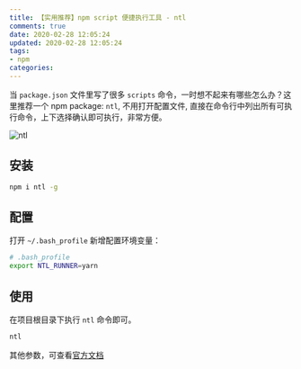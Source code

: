 ```yaml
---
title: 【实用推荐】npm script 便捷执行工具 - ntl
comments: true
date: 2020-02-28 12:05:24
updated: 2020-02-28 12:05:24
tags:
- npm
categories:
---
```


当 `package.json` 文件里写了很多 `scripts` 命令，一时想不起来有哪些怎么办？这里推荐一个 npm package: `ntl`, 不用打开配置文件, 直接在命令行中列出所有可执行命令，上下选择确认即可执行，非常方便。

![ntl](https://ruyadorno.github.io/svg-demos/ntl/examples/option-rerun.svg)

<!--truncate-->
## 安装

```zsh
npm i ntl -g
```

## 配置
打开 `~/.bash_profile` 新增配置环境变量：

```bash
# .bash_profile
export NTL_RUNNER=yarn
```

## 使用
在项目根目录下执行 `ntl` 命令即可。

```zsh
ntl
```

其他参数，可查看[官方文档](https://www.npmjs.com/package/ntl)
